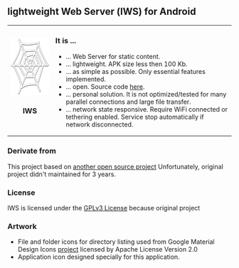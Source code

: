 ## lightweight Web Server (lWS) for Android

<table>
  <tr>
    <td width="20%"><img src="ic_launcher-web.png" width="128" height="128" alt="lWS"><h3 align="center">lWS</h3></td>
    <td width="80%">
      <h3>It is ...</h3>
      <ul>
  <li>... Web Server for static content.</li>
  <li>... lightweight. APK size less then 100 Kb.</li>
  <li>... as simple as possible. Only essential features implemented.</li>
        <li>... open. Source code <a href="https://github.com/mvbasov/lWS">here</a>.</li>
  <li>... personal solution. It is not optimized/tested for many parallel connections and large file transfer.</li>
  <li>... network state responsive. Require WiFi connected or tethering enabled. Service stop automatically if network disconnected.</li>
      </ul>
    </td>
  </tr>
</table>


### Derivate from
This project based on [another open source project](https://github.com/bodeme/androidwebserver)
Unfortunately, original project didn't maintained for 3 years.

### License
lWS is licensed under the [GPLv3 License](LICENSE) because original project

### Artwork
* File and folder icons for directory listing used from Google Material Design Icons [project](https://github.com/google/material-design-icons/) licensed by Apache License Version 2.0
* Application icon designed specially for this application.

